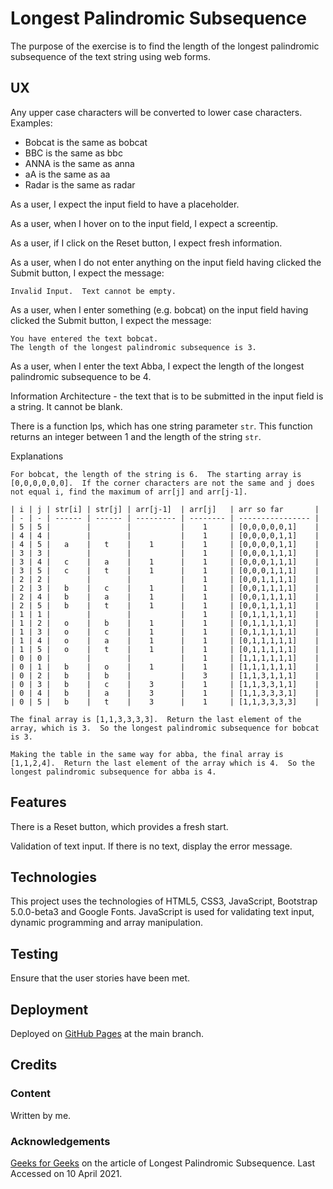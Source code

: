 # Longest Palindromic Subsequence

The purpose of the exercise is to find the length of the longest palindromic subsequence of the text string using web forms.

## UX

Any upper case characters will be converted to lower case characters.
Examples:

- Bobcat is the same as bobcat
- BBC is the same as bbc
- ANNA is the same as anna
- aA is the same as aa
- Radar is the same as radar

As a user, I expect the input field to have a placeholder.

As a user, when I hover on to the input field, I expect a screentip.

As a user, if I click on the Reset button, I expect fresh information.

As a user, when I do not enter anything on the input field having clicked the Submit button, I expect the message:

    Invalid Input.  Text cannot be empty.

As a user, when I enter something (e.g. bobcat) on the input field having clicked the Submit button, I expect the message:

    You have entered the text bobcat.
    The length of the longest palindromic subsequence is 3.

As a user, when I enter the text Abba, I expect the length of the longest palindromic subsequence to be 4.

Information Architecture - the text that is to be submitted in the input field
is a string.  It cannot be blank.

There is a function lps, which has one string parameter `str`.  This function returns an integer between 1 and the length of the string `str`.

Explanations

    For bobcat, the length of the string is 6.  The starting array is [0,0,0,0,0,0].  If the corner characters are not the same and j does not equal i, find the maximum of arr[j] and arr[j-1].
    
    | i | j | str[i] | str[j] | arr[j-1]  | arr[j]   | arr so far       |
    | - | - | ------ | ------ | --------- | -------- | ---------------- |
    | 5 | 5 |        |        |           |    1     | [0,0,0,0,0,1]    |
    | 4 | 4 |        |        |           |    1     | [0,0,0,0,1,1]    |
    | 4 | 5 |   a    |   t    |    1      |    1     | [0,0,0,0,1,1]    |
    | 3 | 3 |        |        |           |    1     | [0,0,0,1,1,1]    |
    | 3 | 4 |   c    |   a    |    1      |    1     | [0,0,0,1,1,1]    |
    | 3 | 5 |   c    |   t    |    1      |    1     | [0,0,0,1,1,1]    |
    | 2 | 2 |        |        |           |    1     | [0,0,1,1,1,1]    |
    | 2 | 3 |   b    |   c    |    1      |    1     | [0,0,1,1,1,1]    |
    | 2 | 4 |   b    |   a    |    1      |    1     | [0,0,1,1,1,1]    |
    | 2 | 5 |   b    |   t    |    1      |    1     | [0,0,1,1,1,1]    |
    | 1 | 1 |        |        |           |    1     | [0,1,1,1,1,1]    |
    | 1 | 2 |   o    |   b    |    1      |    1     | [0,1,1,1,1,1]    |
    | 1 | 3 |   o    |   c    |    1      |    1     | [0,1,1,1,1,1]    |
    | 1 | 4 |   o    |   a    |    1      |    1     | [0,1,1,1,1,1]    |
    | 1 | 5 |   o    |   t    |    1      |    1     | [0,1,1,1,1,1]    |
    | 0 | 0 |        |        |           |    1     | [1,1,1,1,1,1]    |
    | 0 | 1 |   b    |   o    |    1      |    1     | [1,1,1,1,1,1]    |
    | 0 | 2 |   b    |   b    |           |    3     | [1,1,3,1,1,1]    |
    | 0 | 3 |   b    |   c    |    3      |    1     | [1,1,3,3,1,1]    |
    | 0 | 4 |   b    |   a    |    3      |    1     | [1,1,3,3,3,1]    |
    | 0 | 5 |   b    |   t    |    3      |    1     | [1,1,3,3,3,3]    |

    The final array is [1,1,3,3,3,3].  Return the last element of the array, which is 3.  So the longest palindromic subsequence for bobcat is 3.

    Making the table in the same way for abba, the final array is [1,1,2,4].  Return the last element of the array which is 4.  So the longest palindromic subsequence for abba is 4.

## Features

There is a Reset button, which provides a fresh start.

Validation of text input.  If there is no text, display the error message.

## Technologies

This project uses the technologies of HTML5, CSS3, JavaScript, Bootstrap 5.0.0-beta3 and Google Fonts.  JavaScript is used for validating text input, dynamic programming and array manipulation.

## Testing

Ensure that the user stories have been met.

## Deployment

Deployed on [GitHub Pages](https://derektypist.github.io/longest-palindromic-subsequence) at the main branch.

## Credits

### Content

Written by me.

### Acknowledgements

[Geeks for Geeks](https://www.geeksforgeeks.org/longest-palindrome-subsequence-space/) on the article of Longest Palindromic Subsequence.  Last Accessed on 10 April 2021.


